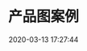 ---
title: 产品图案例
date: 2020-03-13 17:27:44
cover: https://imgur.lzmun.com/picgo/20200315162309.jpg_/fw/600
style: photos
permalink: product-pattern-example
gallery:
 - src: https://imgur.lzmun.com/picgo/20200315162309.jpg_/fw/1280
 - src: https://imgur.lzmun.com/picgo/20200315162223.jpg_/fw/1280
 - src: https://imgur.lzmun.com/picgo/20200315162224.jpg_/fw/1280
 - src: https://imgur.lzmun.com/picgo/20200315162222.jpg_/fw/1280
 - src: https://imgur.lzmun.com/picgo/20200315163047.jpg_/fw/1280
 - src: https://imgur.lzmun.com/picgo/20200315162843.jpg_/fw/1280
 - src: https://imgur.lzmun.com/picgo/20200315183027.jpg_/fw/1280
---